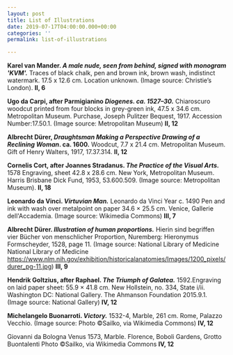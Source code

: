 ```yaml
---
layout: post
title: List of Illustrations
date: 2019-07-17T04:00:00.000+00:00
categories: ''
permalink: list-of-illustrations

---
```

**Karel van Mander. _A male nude, seen from behind, signed with monogram 'KVM'._** Traces of black chalk, pen and brown ink, brown wash, indistinct watermark. 17.5 x 12.6 cm. Location unknown. (Image source: Christie’s London). **II, 6**

**Ugo da Carpi, after Parmigianino  _Diogenes. ca. 1527–30._** Chiaroscuro woodcut printed from four blocks in grey-green ink, 47.5 x 34.6 cm. Metropolitan Museum. Purchase, Joseph Pulitzer Bequest, 1917. Accession Number:17.50.1. (Image source: Metropolitan Museum) **II, 12**

**Albrecht Dürer, _Draughtsman Making a Perspective Drawing of a Reclining Woman_. ca. 1600.** Woodcut, 7.7 x 21.4 cm. Metropolitan Museum. Gift of Henry Walters, 1917, 17.37.314. **II, 12**

**Cornelis Cort, after Joannes Stradanus. _The Practice of the Visual Arts._** 1578 Engraving, sheet 42.8 x 28.6 cm. New York, Metropolitan Museum. Harris Brisbane Dick Fund, 1953, 53.600.509. (Image source: Metropolitan Museum). **II, 18**

**Leonardo da Vinci. _Virtuvian Man._** Leonardo da Vinci Year c. 1490 Pen and ink with wash over metalpoint on paper 34.6 × 25.5 cm. Venice, Gallerie dell'Accademia. (Image source: Wikimedia Commons) **III, 7**

**Albrecht Dürer. _Illustration of human proportions._** Hierin sind begriffen vier Bücher von menschlicher Proportion, Nuremberg: Hieronymus Formscheyder, 1528, page 11.	(Image source: National Library of Medicine National Library of Medicine https://www.nlm.nih.gov/exhibition/historicalanatomies/Images/1200_pixels/durer_pg-11.jpg)	**III, 9**

**Hendrik Goltzius, after Raphael. _The Triumph of Galatea._** 1592.Engraving on laid paper sheet: 55.9 × 41.8 cm. New Hollstein, no. 334, State i/ii. Washington DC: National Gallery. The Ahmanson Foundation
2015.9.1. (Image source: National Gallery) **IV, 12**

**Michelangelo Buonarroti. _Victory._** 1532-4, Marble, 261 cm. Rome, Palazzo Vecchio. (Image source: Photo ©Sailko, via Wikimedia Commons) **IV, 12**


Giovanni da Bologna	Venus	1573, Marble. Florence, Boboli Gardens, Grotto Buontalenti Photo ©Sailko, via Wikimedia Commons	**IV, 12**
